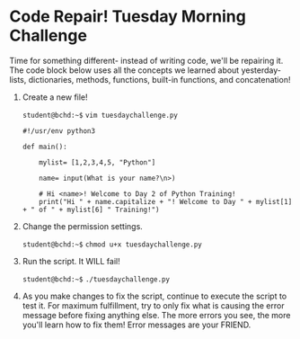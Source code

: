 # Code Repair! Tuesday Morning Challenge

Time for something different- instead of writing code, we'll be repairing it. The code block below uses all the concepts we learned about yesterday- lists, dictionaries, methods, functions, built-in functions, and concatenation!

1. Create a new file!

    `student@bchd:~$` `vim tuesdaychallenge.py`
    
    ```
    #!/usr/env python3

    def main():

        mylist= [1,2,3,4,5, "Python"]

        name= input(What is your name?\n>)

        # Hi <name>! Welcome to Day 2 of Python Training!
        print("Hi " + name.capitalize + "! Welcome to Day " + mylist[1] + " of " + mylist[6] " Training!")
    ```

0. Change the permission settings.

    `student@bchd:~$` `chmod u+x tuesdaychallenge.py`
    
0. Run the script. It WILL fail!

    `student@bchd:~$` `./tuesdaychallenge.py`
    
0. As you make changes to fix the script, continue to execute the script to test it. For maximum fulfillment, try to only fix what is causing the error message before fixing anything else. The more errors you see, the more you'll learn how to fix them! Error messages are your FRIEND.
